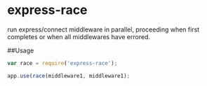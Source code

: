 # express-race
run express/connect middleware in parallel, proceeding when first completes or when all middlewares have errored.

##Usage

```js
var race = require('express-race');

app.use(race(middleware1, middleware1);
```
